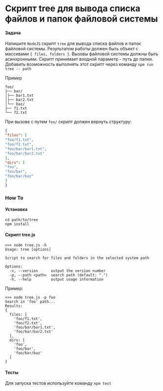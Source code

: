 # Cкрипт tree для вывода списка файлов и папок файловой системы
#### Задача
Напишите `NodeJS` скрипт `tree` для вывода списка файлов и папок файловой системы.
Результатом работы должен быть объект с массивами `{ files, folders }`.
Вызовы файловой системы должны быть асинхронными.
Скрипт принимает входной параметр - путь до папки.
Добавить возможность выполнять этот скрипт через команду `npm run tree -- path`

Пример

```
foo/
├── bar/
│├── bar1.txt
│├── bar2.txt
│└── baz/
├── f1.txt
└── f2.txt
```

При вызове с путем `foo/` скрипт должен вернуть структуру:

```json
{
"files": [
"foo/f1.txt",
"foo/f2.txt",
"foo/bar/bar1.txt",
"foo/bar/bar2.txt"
],
"dirs": [
"foo",
"foo/bar",
"foo/bar/baz"
]
}
```

### How To
#### Установка
```
cd path/to/tree
npm install
```

#### Скрипт tree.js
```
>>> node tree.js -h
Usage: tree [options]

Script to search for files and folders in the selected system path

Options:
  -v, --version      output the version number
  -p, --path <path>  search path (default: ".")
  -h, --help         output usage information
```

Пример:
```
>>> node tree.js -p foo
Search in 'foo' path...
Results:
{
  files: [
    'foo/f1.txt',
    'foo/f2.txt',
    'foo/bar/bar1.txt',
    'foo/bar/bar2.txt'
  ],
  dirs: [
    'foo',
    'foo/bar',
    'foo/bar/baz'
  ]
}
```
#### Тесты
Для запуска тестов используйте команду `npm test`
